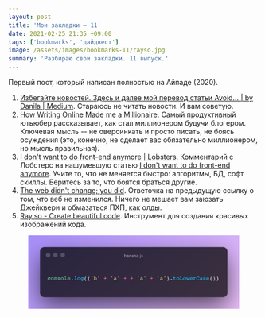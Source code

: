 ```yaml
---
layout: post
title: 'Мои закладки — 11'
date: 2021-02-25 21:35 +09:00
tags: ['bookmarks', 'дайджест']
image: /assets/images/bookmarks-11/rayso.jpg
summary: 'Разбираю свои закладки. 11 выпуск.'
---
```


Первый пост, который написан полностью на Айпаде (2020).

1. [Избегайте новостей. Здесь и далее мой перевод статьи Avoid… \| by Danila \| Medium](https://medium.com/@egorov.danila/%D0%B8%D0%B7%D0%B1%D0%B5%D0%B3%D0%B0%D0%B9%D1%82%D0%B5-%D0%BD%D0%BE%D0%B2%D0%BE%D1%81%D1%82%D0%B5%D0%B9-4ad26c3be4c5). Стараюсь не читать новости. И вам советую.
2. [How Writing Online Made me a Millionaire](https://youtube.com/watch?v=vyVpRiqOvt4&feature=share). Самый продуктивный ютьюбер рассказывает, как стал миллионером будучи блогером. Ключевая мысль -- не оверсинкать и просто писать, не боясь осуждения (это, конечно, не сделает вас обязательно миллионером, но мысль правильная).
3. [I don't want to do front-end anymore \| Lobsters](https://lobste.rs/s/vxasiq/i_don_t_want_do_front_end_anymore#c_02zjbc). Комментарий с Лобстерс на нашумевшую статью [I don't want to do front-end anymore](https://www.askonomm.com/blog/i-dont-want-to-do-frontend-anymore). Учите то, что не меняется быстро: алгоритмы, БД, софт скиллы. Беритесь за то, что боятся браться другие.
4. [The web didn't change; you did](https://remysharp.com/2021/02/11/the-web-didnt-change-you-did). Ответочка на предыдущую ссылку о том, что веб не изменился. Ничего не мешает вам заюзать Джейквери и обмазаться ПХП, как олды.
5. [Ray.so - Create beautiful code](https://ray.so/). Инструмент для создания красивых изображений кода.

<figure>
  <img src="/assets/images/bookmarks-11/rayso.jpg" data-action="zoom" alt="Скриншот js-кода, сделанный в программе ray.so.">
</figure>

